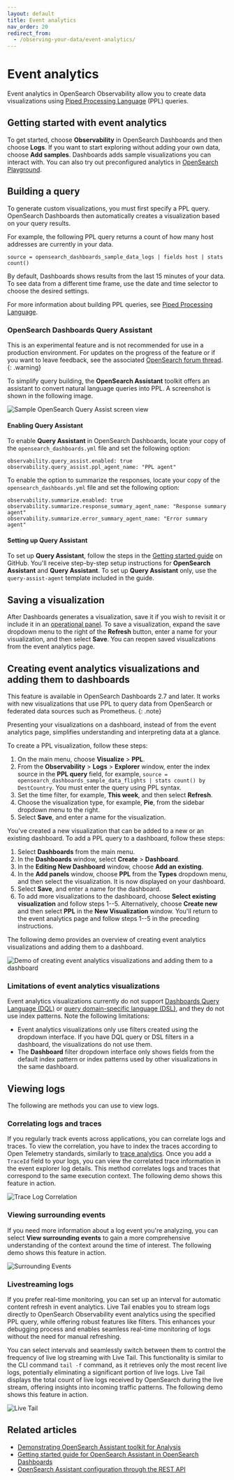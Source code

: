 ```yaml
---
layout: default
title: Event analytics
nav_order: 20
redirect_from:
  - /observing-your-data/event-analytics/
---
```


# Event analytics

Event analytics in OpenSearch Observability allow you to create data visualizations using [Piped Processing Language]({{site.url}}{{site.baseurl}}/search-plugins/sql/ppl/index/) (PPL) queries.

## Getting started with event analytics

To get started, choose **Observability** in OpenSearch Dashboards and then choose **Logs**. If you want to start exploring without adding your own data, choose **Add samples**. Dashboards adds sample visualizations you can interact with. You can also try out preconfigured analytics in [OpenSearch Playground](https://playground.opensearch.org/app/observability-logs#/).

## Building a query

To generate custom visualizations, you must first specify a PPL query. OpenSearch Dashboards then automatically creates a visualization based on your query results.

For example, the following PPL query returns a count of how many host addresses are currently in your data.

```
source = opensearch_dashboards_sample_data_logs | fields host | stats count()
```

By default, Dashboards shows results from the last 15 minutes of your data. To see data from a different time frame, use the date and time selector to choose the desired settings.

For more information about building PPL queries, see [Piped Processing Language]({{site.url}}{{site.baseurl}}/search-plugins/sql/ppl/index/).

### OpenSearch Dashboards Query Assistant

This is an experimental feature and is not recommended for use in a production environment. For updates on the progress of the feature or if you want to leave feedback, see the associated [OpenSearch forum thread](https://forum.opensearch.org/t/feedback-opensearch-assistant/16741).    
{: .warning}

To simplify query building, the **OpenSearch Assistant** toolkit offers an assistant to convert natural language queries into PPL. A screenshot is shown in the following image. 

![Sample OpenSearch Query Assist screen view]({{site.url}}{{site.baseurl}}/images/log-explorer-query-assist.png)

#### Enabling Query Assistant

To enable **Query Assistant** in OpenSearch Dashboards, locate your copy of the `opensearch_dashboards.yml` file and set the following option:

```
observability.query_assist.enabled: true
observability.query_assist.ppl_agent_name: "PPL agent"
```

To enable the option to summarize the responses, locate your copy of the `opensearch_dashboards.yml` file and set the following option:

```
observability.summarize.enabled: true
observability.summarize.response_summary_agent_name: "Response summary agent"
observability.summarize.error_summary_agent_name: "Error summary agent"
```

#### Setting up Query Assistant

To set up **Query Assistant**, follow the steps in the [Getting started guide](https://github.com/opensearch-project/dashboards-assistant/blob/main/GETTING_STARTED_GUIDE.md) on GitHub. You'll receive step-by-step setup instructions for **OpenSearch Assistant** and **Query Assistant**. To set up **Query Assistant** only, use the `query-assist-agent` template included in the guide.

## Saving a visualization

After Dashboards generates a visualization, save it if you wish to revisit it or include it in an [operational panel]({{site.url}}{{site.baseurl}}/observing-your-data/operational-panels). To save a visualization, expand the save dropdown menu to the right of the **Refresh** button, enter a name for your visualization, and then select **Save**. You can reopen saved visualizations from the event analytics page.

## Creating event analytics visualizations and adding them to dashboards

This feature is available in OpenSearch Dashboards 2.7 and later. It works with new visualizations that use PPL to query data from OpenSearch or federated data sources such as Prometheus.
{: .note}

Presenting your visualizations on a dashboard, instead of from the event analytics page, simplifies understanding and interpreting data at a glance. 

To create a PPL visualization, follow these steps:

1. On the main menu, choose **Visualize** > **PPL**.
2. From the **Observability** > **Logs** > **Explorer** window, enter the index source in the **PPL query** field, for example, `source = opensearch_dashboards_sample_data_flights | stats count() by DestCountry`. You must enter the query using PPL syntax. 
3. Set the time filter, for example, **This week**, and then select **Refresh**.
4. Choose the visualization type, for example, **Pie**, from the sidebar dropdown menu to the right.  
5. Select **Save**, and enter a name for the visualization.

You've created a new visualization that can be added to a new or an existing dashboard. To add a PPL query to a dashboard, follow these steps:  

1. Select **Dashboards** from the main menu.
2. In the **Dashboards** window, select **Create** > **Dashboard**.
3. In the **Editing New Dashboard** window, choose **Add an existing**.
4. In the **Add panels** window, choose **PPL** from the **Types** dropdown menu, and then select the visualization. It is now displayed on your dashboard.
5. Select **Save**, and enter a name for the dashboard.
6. To add more visualizations to the dashboard, choose **Select existing visualization** and follow steps 1--5. Alternatively, choose **Create new** and then select **PPL** in the **New Visualization** window. You'll return to the event analytics page and follow steps 1--5 in the preceding instructions.

The following demo provides an overview of creating event analytics visualizations and adding them to a dashboard.

![Demo of creating event analytics visualizations and adding them to a dashboard]({{site.url}}{{site.baseurl}}/images/dashboards/event-analytics-dashboard.gif)

### Limitations of event analytics visualizations

Event analytics visualizations currently do not support [Dashboards Query Language (DQL)]({{site.url}}{{site.baseurl}}/dashboards/discover/dql/) or [query domain-specific language (DSL)]({{site.url}}{{site.baseurl}}/query-dsl/index/), and they do not use index patterns. Note the following limitations: 

- Event analytics visualizations only use filters created using the dropdown interface. If you have DQL query or DSL filters in a dashboard, the visualizations do not use them.
- The **Dashboard** filter dropdown interface only shows fields from the default index pattern or index patterns used by other visualizations in the same dashboard.

## Viewing logs

The following are methods you can use to view logs.

### Correlating logs and traces

If you regularly track events across applications, you can correlate logs and traces. To view the correlation, you have to index the traces according to Open Telemetry standards, similarly to [trace analytics]({{site.url}}{{site.baseurl}}/observing-your-data/trace/index/). Once you add a `TraceId` field to your logs, you can view the correlated trace information in the event explorer log details. This method correlates logs and traces that correspond to the same execution context. The following demo shows this feature in action.

![Trace Log Correlation]({{site.url}}{{site.baseurl}}/images/trace_log_correlation.gif)

### Viewing surrounding events

If you need more information about a log event you're analyzing, you can select **View surrounding events** to gain a more comprehensive understanding of the context around the time of interest. The following demo shows this feature in action. 

![Surrounding Events]({{site.url}}{{site.baseurl}}/images/surrounding_events.gif)

### Livestreaming logs

If you prefer real-time monitoring, you can set up an interval for automatic content refresh in event analytics. Live Tail enables you to stream logs directly to OpenSearch Observability event analytics using the specified PPL query, while offering robust features like filters. This enhances your debugging process and enables seamless real-time monitoring of logs without the need for manual refreshing.

You can select intervals and seamlessly switch between them to control the frequency of live log streaming with Live Tail. This functionality is similar to the CLI command `tail -f` command, as it retrieves only the most recent live logs, potentially eliminating a significant portion of live logs. Live Tail displays the total count of live logs received by OpenSearch during the live stream, offering insights into incoming traffic patterns. The following demo shows this feature in action. 

![Live Tail]({{site.url}}{{site.baseurl}}/images/live_tail.gif)

## Related articles

- [Demonstrating OpenSearch Assistant toolkit for Analysis](https://www.youtube.com/watch?v=VTiJtGI2Sr4&t=152s)
- [Getting started guide for OpenSearch Assistant in OpenSearch Dashboards](https://github.com/opensearch-project/dashboards-assistant/blob/main/GETTING_STARTED_GUIDE.md)
- [OpenSearch Assistant configuration through the REST API]({site.url}}{{site.baseurl}}/ml-commons-plugin/opensearch-assistant/)
